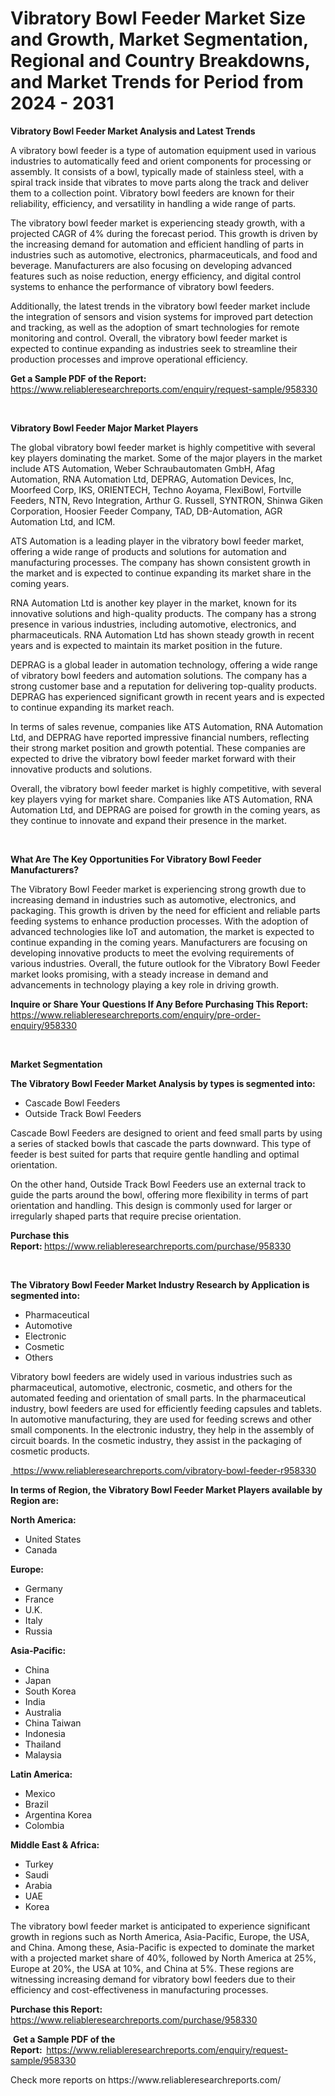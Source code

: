 <p><h1>Vibratory Bowl Feeder Market Size and Growth, Market Segmentation, Regional and Country Breakdowns, and Market Trends for Period from 2024 -  2031</h1></p><p><strong>Vibratory Bowl Feeder Market Analysis and Latest Trends</strong></p>
<p><p>A vibratory bowl feeder is a type of automation equipment used in various industries to automatically feed and orient components for processing or assembly. It consists of a bowl, typically made of stainless steel, with a spiral track inside that vibrates to move parts along the track and deliver them to a collection point. Vibratory bowl feeders are known for their reliability, efficiency, and versatility in handling a wide range of parts.</p><p>The vibratory bowl feeder market is experiencing steady growth, with a projected CAGR of 4% during the forecast period. This growth is driven by the increasing demand for automation and efficient handling of parts in industries such as automotive, electronics, pharmaceuticals, and food and beverage. Manufacturers are also focusing on developing advanced features such as noise reduction, energy efficiency, and digital control systems to enhance the performance of vibratory bowl feeders.</p><p>Additionally, the latest trends in the vibratory bowl feeder market include the integration of sensors and vision systems for improved part detection and tracking, as well as the adoption of smart technologies for remote monitoring and control. Overall, the vibratory bowl feeder market is expected to continue expanding as industries seek to streamline their production processes and improve operational efficiency.</p></p>
<p><strong>Get a Sample PDF of the Report:&nbsp;</strong> <a href="https://www.reliableresearchreports.com/enquiry/request-sample/958330">https://www.reliableresearchreports.com/enquiry/request-sample/958330</a></p>
<p>&nbsp;</p>
<p><strong>Vibratory Bowl Feeder Major Market Players</strong></p>
<p><p>The global vibratory bowl feeder market is highly competitive with several key players dominating the market. Some of the major players in the market include ATS Automation, Weber Schraubautomaten GmbH, Afag Automation, RNA Automation Ltd, DEPRAG, Automation Devices, Inc, Moorfeed Corp, IKS, ORIENTECH, Techno Aoyama, FlexiBowl, Fortville Feeders, NTN, Revo Integration, Arthur G. Russell, SYNTRON, Shinwa Giken Corporation, Hoosier Feeder Company, TAD, DB-Automation, AGR Automation Ltd, and ICM.</p><p>ATS Automation is a leading player in the vibratory bowl feeder market, offering a wide range of products and solutions for automation and manufacturing processes. The company has shown consistent growth in the market and is expected to continue expanding its market share in the coming years.</p><p>RNA Automation Ltd is another key player in the market, known for its innovative solutions and high-quality products. The company has a strong presence in various industries, including automotive, electronics, and pharmaceuticals. RNA Automation Ltd has shown steady growth in recent years and is expected to maintain its market position in the future.</p><p>DEPRAG is a global leader in automation technology, offering a wide range of vibratory bowl feeders and automation solutions. The company has a strong customer base and a reputation for delivering top-quality products. DEPRAG has experienced significant growth in recent years and is expected to continue expanding its market reach.</p><p>In terms of sales revenue, companies like ATS Automation, RNA Automation Ltd, and DEPRAG have reported impressive financial numbers, reflecting their strong market position and growth potential. These companies are expected to drive the vibratory bowl feeder market forward with their innovative products and solutions.</p><p>Overall, the vibratory bowl feeder market is highly competitive, with several key players vying for market share. Companies like ATS Automation, RNA Automation Ltd, and DEPRAG are poised for growth in the coming years, as they continue to innovate and expand their presence in the market.</p></p>
<p>&nbsp;</p>
<p><strong>What Are The Key Opportunities For Vibratory Bowl Feeder Manufacturers?</strong></p>
<p><p>The Vibratory Bowl Feeder market is experiencing strong growth due to increasing demand in industries such as automotive, electronics, and packaging. This growth is driven by the need for efficient and reliable parts feeding systems to enhance production processes. With the adoption of advanced technologies like IoT and automation, the market is expected to continue expanding in the coming years. Manufacturers are focusing on developing innovative products to meet the evolving requirements of various industries. Overall, the future outlook for the Vibratory Bowl Feeder market looks promising, with a steady increase in demand and advancements in technology playing a key role in driving growth.</p></p>
<p><strong>Inquire or Share Your Questions If Any Before Purchasing This Report:</strong> <a href="https://www.reliableresearchreports.com/enquiry/pre-order-enquiry/958330">https://www.reliableresearchreports.com/enquiry/pre-order-enquiry/958330</a></p>
<p>&nbsp;</p>
<p><strong>Market Segmentation</strong></p>
<p><strong>The Vibratory Bowl Feeder Market Analysis by types is segmented into:</strong></p>
<p><ul><li>Cascade Bowl Feeders</li><li>Outside Track Bowl Feeders</li></ul></p>
<p><p>Cascade Bowl Feeders are designed to orient and feed small parts by using a series of stacked bowls that cascade the parts downward. This type of feeder is best suited for parts that require gentle handling and optimal orientation. </p><p>On the other hand, Outside Track Bowl Feeders use an external track to guide the parts around the bowl, offering more flexibility in terms of part orientation and handling. This design is commonly used for larger or irregularly shaped parts that require precise orientation.</p></p>
<p><strong>Purchase this Report:&nbsp;</strong><a href="https://www.reliableresearchreports.com/purchase/958330">https://www.reliableresearchreports.com/purchase/958330</a></p>
<p>&nbsp;</p>
<p><strong>The Vibratory Bowl Feeder Market Industry Research by Application is segmented into:</strong></p>
<p><ul><li>Pharmaceutical</li><li>Automotive</li><li>Electronic</li><li>Cosmetic</li><li>Others</li></ul></p>
<p><p>Vibratory bowl feeders are widely used in various industries such as pharmaceutical, automotive, electronic, cosmetic, and others for the automated feeding and orientation of small parts. In the pharmaceutical industry, bowl feeders are used for efficiently feeding capsules and tablets. In automotive manufacturing, they are used for feeding screws and other small components. In the electronic industry, they help in the assembly of circuit boards. In the cosmetic industry, they assist in the packaging of cosmetic products.</p></p>
<p><a href="https://www.reliableresearchreports.com/vibratory-bowl-feeder-r958330">&nbsp;https://www.reliableresearchreports.com/vibratory-bowl-feeder-r958330</a></p>
<p><strong>In terms of Region, the Vibratory Bowl Feeder Market Players available by Region are:</strong></p>
<p>
    <p> <strong> North America: </strong>
        <ul>
            <li>United States</li>
            <li>Canada</li>
        </ul>
        </p> 
    <p> <strong> Europe: </strong>
        <ul>
            <li>Germany</li>
            <li>France</li>
            <li>U.K.</li>
            <li>Italy</li>
            <li>Russia</li>
        </ul>
        </p> 
    <p> <strong> Asia-Pacific: </strong>
        <ul>
            <li>China</li>
            <li>Japan</li>
            <li>South Korea</li>
            <li>India</li>
            <li>Australia</li>
            <li>China Taiwan</li>
            <li>Indonesia</li>
            <li>Thailand</li>
            <li>Malaysia</li>
        </ul>
        </p> 
    <p> <strong> Latin America: </strong>
        <ul>
            <li>Mexico</li>
            <li>Brazil</li>
            <li>Argentina Korea</li>
            <li>Colombia</li>
        </ul>
        </p> 
    <p> <strong> Middle East & Africa: </strong>
        <ul>
            <li>Turkey</li>
            <li>Saudi</li>
            <li>Arabia</li>
            <li>UAE</li>
            <li>Korea</li>
        </ul>
    </p>
    </p>
<p><p>The vibratory bowl feeder market is anticipated to experience significant growth in regions such as North America, Asia-Pacific, Europe, the USA, and China. Among these, Asia-Pacific is expected to dominate the market with a projected market share of 40%, followed by North America at 25%, Europe at 20%, the USA at 10%, and China at 5%. These regions are witnessing increasing demand for vibratory bowl feeders due to their efficiency and cost-effectiveness in manufacturing processes.</p></p>
<p><strong>Purchase this Report: </strong><a href="https://www.reliableresearchreports.com/purchase/958330">https://www.reliableresearchreports.com/purchase/958330</a></p>
<p>&nbsp;<strong>Get a Sample PDF of the Report:&nbsp;&nbsp;</strong><a href="https://www.reliableresearchreports.com/enquiry/request-sample/958330">https://www.reliableresearchreports.com/enquiry/request-sample/958330</a></p>
<p><strong></strong></p>
<p>Check more reports on https://www.reliableresearchreports.com/</p>